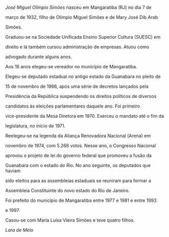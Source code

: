 

*José Miguel Olímpio Simões* nasceu em Mangaratiba (RJ) no dia 7 de

março de 1932, filho de Olímpio Miguel Simões e de Mary José Dib Arab

Simões.



Graduou-se na Sociedade Unificada Ensino Superior Cultura (SUESC) em

direito e lá também cursou administração de empresas. Atuou como

advogado durante alguns anos.



Aos 18 anos elegeu-se vereador no município de Mangaratiba.



Elegeu-se deputado estadual no antigo estado da Guanabara no pleito de

15 de novembro de 1966, após uma série de decretos lançados pela

Presidência da República suspendendo os direitos políticos de diversos

candidatos às eleições parlamentares daquele ano. Foi primeiro

vice-presidente da Mesa Diretora em 1970. Exerceu o mandato até o fim da

legislatura, no início de 1971.



Reelegeu-se na legenda da Aliança Renovadora Nacional (Arena) em

novembro de 1974, com 5.268 votos. Nesse ano, o Congresso Nacional

aprovou o projeto de lei do governo federal que promoveu a fusão da

Guanabara com o estado do Rio. No ano seguinte, os deputados que haviam

sido eleitos para as assembleias estaduais se reuniram para formar a

Assembleia Constituinte do novo estado do Rio de Janeiro.



Foi prefeito do município de Mangaratiba entre 1977 e 1981 e entre 1993

e 1997.



Casou-se com Maria Luísa Vieira Simões e teve quatro filhos.



*Lara de Melo*



